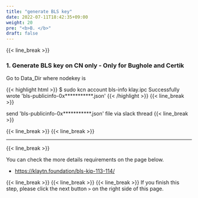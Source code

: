```yaml
---
title: "generate BLS key"
date: 2022-07-11T18:42:35+09:00
weight: 20
pre: "<b>B. </b>"
draft: false
---
```


{{< line_break >}}
### 1. Generate BLS key on CN only - Only for Bughole and Certik
Go to Data_Dir where nodekey is

{{< highlight html >}}
$ sudo kcn account bls-info klay.ipc
Successfully wrote 'bls-publicinfo-0x***********.json'
{{< /highlight >}}
{{< line_break >}}

send 'bls-publicinfo-0x***********.json' file via slack thread
{{< line_break >}}

{{< line_break >}}
{{< line_break >}}

---
{{< line_break >}}

You can check the more details requirements on the page below.
* https://klaytn.foundation/bls-kip-113-114/

{{< line_break >}}
{{< line_break >}}
{{< line_break >}}
If you finish this step, please click the next button ```>``` on the right side of this page.
